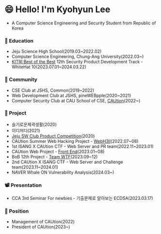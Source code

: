<h1 align="left">😄 Hello! I'm Kyohyun Lee</h1>

- A Computer Science Engineering and Security Student from Republic of Korea

<h3 align="left">📓 Education</h3>

- Jeju Science High School(2019.03~2022.02)
- Computer Science Engineering, Chung-Ang University(2022.03~)
- [KITRI Best of the Best](https://www.kitribob.kr/) 12th Security Product Development Track - WhiteHat 10(2023.07.01~2024.03.22)

<h3 align="left">🏢 Community</h3>

- CSE Club at JSHS, Common(2019~2022)
- Web Development Club at JSHS, pineWEBpple(2020~2021)
- Computer Security Club at CAU School of CSE, [CAUtion](https://github.com/CAUti0n)(2022~)

<h3 align="left">📁 Project</h3>

- 슬기로운제곽생활(2020)
- 이디저디(2021)
- [Jeju SW Club Product Competition](https://github.com/KoYejune0302/2020faceDetectingThermometer)(2020)
- CAUtion Summer Web Hacking Project - [WebH3ll](https://github.com/WebH3ll)(2022.07~08)
- 1st ISANG X CAUtion CTF - Web Server and PR team(2022.11~2023.01)
- CAUtion Web Project - [Front End](https://github.com/CAUti0n/CAUtion-Web-Front-End)(2023.01~08)
- BoB 12th Project - [Team WTF](https://github.com/BoB-WebFuzzing)(2023.09~12)
- 2nd CAUtion X ISANG CTF - Web Server and Challenge team(2023.11~2024.01)
- NAVER Whale ON Vulnerability Analysis(2024.03~)

<h3 align="left">📽️ Presentation</h3>

- CCA 3rd Seminar For newbies - 기출문제로 알아보는 ECDSA(2023.03.17)

<h3 align="left">🚀 Position</h3>

- Management of CAUtion(2022)
- President of CAUtion(2023~)
